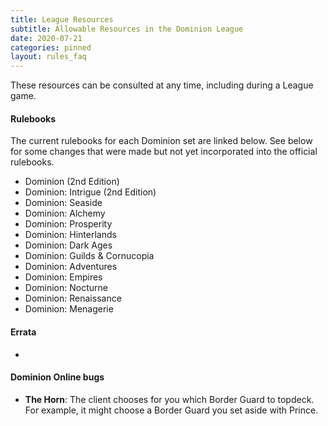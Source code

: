 ```yaml
---
title: League Resources
subtitle: Allowable Resources in the Dominion League
date: 2020-07-21
categories: pinned
layout: rules_faq
---
```

These resources can be consulted at any time, including during a League game.

#### Rulebooks
The current rulebooks for each Dominion set are linked below. See below for some changes that were made but not yet incorporated into the official rulebooks.
* Dominion (2nd Edition)
* Dominion: Intrigue (2nd Edition)
* Dominion: Seaside
* Dominion: Alchemy
* Dominion: Prosperity
* Dominion: Hinterlands
* Dominion: Dark Ages
* Dominion: Guilds & Cornucopia
* Dominion: Adventures
* Dominion: Empires
* Dominion: Nocturne
* Dominion: Renaissance
* Dominion: Menagerie

#### Errata
* 

#### Dominion Online bugs
* **The Horn**: The client chooses for you which Border Guard to topdeck. For example, it might choose a Border Guard you set aside with Prince.
